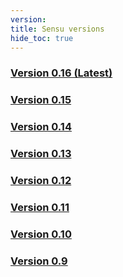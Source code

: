 ```yaml
---
version:
title: Sensu versions
hide_toc: true
---
```


### **[Version 0.16 (Latest)](/docs/0.16/overview)**

### [Version 0.15](/docs/0.15/overview)

### [Version 0.14](/docs/0.14/overview)

### [Version 0.13](/docs/0.13/overview)

### [Version 0.12](/docs/0.12/)

### [Version 0.11](/docs/0.11/)

### [Version 0.10](/docs/0.10/)

### [Version 0.9](/docs/0.9/)

